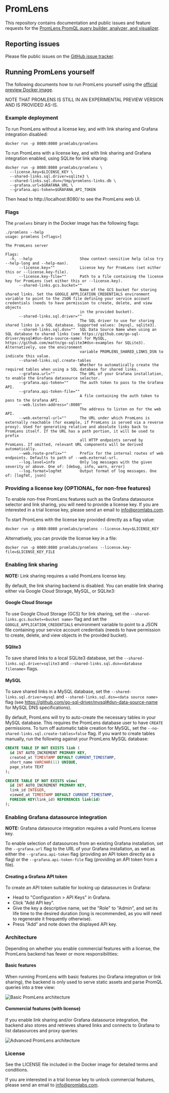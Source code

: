 # PromLens

This repository contains documentation and public issues and feature requests for the [PromLens PromQL query builder, analyzer, and visualizer](https://promlens.com/).

## Reporting issues

Please file public issues on the [GitHub issue tracker](https://github.com/promlabs/promlens-public/issues).

## Running PromLens yourself

The following documents how to run PromLens yourself using the [official preview Docker image](https://hub.docker.com/).

NOTE THAT PROMLENS IS STILL IN AN EXPERIMENTAL PREVIEW VERSION AND IS PROVIDED AS-IS.

### Example deployment

To run PromLens without a license key, and with link sharing and Grafana integration disabled:

```
docker run -p 8080:8080 promlabs/promlens
```

To run PromLens with a license key, and with link sharing and Grafana integration enabled, using SQLite for link sharing:

```
docker run -p 8080:8080 promlabs/promlens \
  --license.key=$LICENSE_KEY \
  --shared-links.sql.driver=sqlite3 \
  --shared-links.sql.dsn=/tmp/promlens-links.db \
  --grafana.url=$GRAFANA_URL \
  --grafana.api-token=$GRAFANA_API_TOKEN
```

Then head to http://localhost:8080/ to see the PromLens web UI.

### Flags

The `promlens` binary in the Docker image has the following flags:

```
./promlens --help
usage: promlens [<flags>]

The PromLens server

Flags:
  -h, --help                     Show context-sensitive help (also try --help-long and --help-man).
      --license.key=""           License key for PromLens (set either this or --license.key-file).
      --license.key-file=""      Path to a file containing the license key for PromLens (set either this or --license.key).
      --shared-links.gcs.bucket=""
                                 Name of the GCS bucket for storing shared links. Set the GOOGLE_APPLICATION_CREDENTIALS environment variable to point to the JSON file defining your service account credentials (needs to have permission to create, delete, and view objects
                                 in the provided bucket).
      --shared-links.sql.driver=""
                                 The SQL driver to use for storing shared links in a SQL database. Supported values: [mysql, sqlite3].
      --shared-links.sql.dsn=""  SQL Data Source Name when using an SQL database to shared links (see https://github.com/go-sql-driver/mysql#dsn-data-source-name) for MySQL, https://github.com/mattn/go-sqlite3#dsn-examples for SQLite3). Alternatively, use the environment
                                 variable PROMLENS_SHARED_LINKS_DSN to indicate this value.
      --shared-links.sql.create-tables
                                 Whether to automatically create the required tables when using a SQL database for shared links.
      --grafana.url=""           The URL of your Grafana installation, to enable the Grafana datasource selector.
      --grafana.api-token=""     The auth token to pass to the Grafana API.
      --grafana.api-token-file=""
                                 A file containing the auth token to pass to the Grafana API.
      --web.listen-address=":8080"
                                 The address to listen on for the web API.
      --web.external-url=""      The URL under which PromLens is externally reachable (for example, if PromLens is served via a reverse proxy). Used for generating relative and absolute links back to PromLens itself. If the URL has a path portion, it will be used to prefix
                                 all HTTP endpoints served by PromLens. If omitted, relevant URL components will be derived automatically.
      --web.route-prefix=""      Prefix for the internal routes of web endpoints. Defaults to path of --web.external-url.
      --log.level=info           Only log messages with the given severity or above. One of: [debug, info, warn, error]
      --log.format=logfmt        Output format of log messages. One of: [logfmt, json]
```

### Providing a license key (OPTIONAL, for non-free features)

To enable non-free PromLens features such as the Grafana datasource selector and link sharing, you will need to provide a license key. If you are interested in a trial license key, please send an email to info@promlabs.com.

To start PromLens with the license key provided directly as a flag value:

```
docker run -p 8080:8080 promlabs/promlens --license.key=$LICENSE_KEY
```

Alternatively, you can provide the license key in a file:

```
docker run -p 8080:8080 promlabs/promlens --license.key-file=$LICENSE_KEY_FILE
```

### Enabling link sharing

**NOTE:** Link sharing requires a valid PromLens license key.

By default, the link sharing backend is disabled. You can enable link sharing either via Google Cloud Storage, MySQL, or SQLite3:

#### Google Cloud Storage

To use Google Cloud Storage (GCS) for link sharing, set the `--shared-links.gcs.bucket=<bucket name>` flag and set the `GOOGLE_APPLICATION_CREDENTIALS` environment variable to point to a JSON file containing your service account credentials (needs to have permission to create, delete, and view objects in the provided bucket).

#### SQlite3

To save shared links to a local SQLite3 database, set the `--shared-links.sql.driver=sqlite3` and `--shared-links.sql.dsn=<database filename>` flags.

#### MySQL

To save shared links in a MySQL database, set the `--shared-links.sql.driver=mysql` and `--shared-links.sql.dsn=<data source name>` flag (see https://github.com/go-sql-driver/mysql#dsn-data-source-name for MySQL DNS specifications).

By default, PromLens will try to auto-create the necessary tables in your MySQL database. This requires the PromLens database user to have `CREATE` permissions. To turn off automatic table creation for MySQL, set the `--no-shared-links.sql.create-tables=false` flag. If you want to create tables manually, run the following against your PromLens MySQL database:

```sql
CREATE TABLE IF NOT EXISTS link (
  id INT AUTO_INCREMENT PRIMARY KEY,
  created_at TIMESTAMP DEFAULT CURRENT_TIMESTAMP,
  short_name VARCHAR(11) UNIQUE,
  page_state TEXT
);

CREATE TABLE IF NOT EXISTS view(
  id INT AUTO_INCREMENT PRIMARY KEY,
  link_id INTEGER,
  viewed_at TIMESTAMP DEFAULT CURRENT_TIMESTAMP,
  FOREIGN KEY(link_id) REFERENCES link(id)
);
```

### Enabling Grafana datasource integration

**NOTE:** Grafana datasource integration requires a valid PromLens license key.

To enable selection of datasources from an existing Grafana installation, set the `--grafana.url` flag to the URL of your Grafana installation, as well as either the `--grafana.api-token` flag (providing an API token directly as a flag) or the `--grafana.api-token-file` flag (providing an API token from a file).

#### Creating a Grafana API token

To create an API token suitable for looking up datasources in Grafana:

- Head to "Configuration > API Keys" in Grafana.
- Click "Add API key".
- Give the key a descriptive name, set the "Role" to "Admin", and set its life time to the desired duration (long is recommended, as you will need to regenerate it frequently otherwise).
- Press "Add" and note down the displayed API key.

### Architecture

Depending on whether you enable commercial features with a license, the PromLens backend has fewer or more responsibilities:

#### Basic features

When running PromLens with basic features (no Grafana integration or link sharing), the backend is only used to serve static assets and parse PromQL queries into a tree view:

![Basic PromLens architecture](images/promlens_basic_architecture.svg)

#### Commercial features (with license)

If you enable link sharing and/or Grafana datasource integration, the backend also stores and retrieves shared links and connects to Grafana to list datasources and proxy queries:

![Advanced PromLens architecture](images/promlens_advanced_architecture.svg)

### License

See the LICENSE file included in the Docker image for detailed terms and conditions.

If you are interested in a trial license key to unlock commercial features, please send an email to info@promlabs.com.
